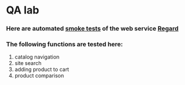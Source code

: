 # QA lab

### Here are automated [smoke tests](#https://github.com/Arondondon/QA_lab_selenium/tree/master/src/test/java/SmokeTest.java) of the web service [Regard](#https://www.regard.ru/)

### The following functions are tested here:
1. catalog navigation
2. site search
3. adding product to cart
4. product comparison